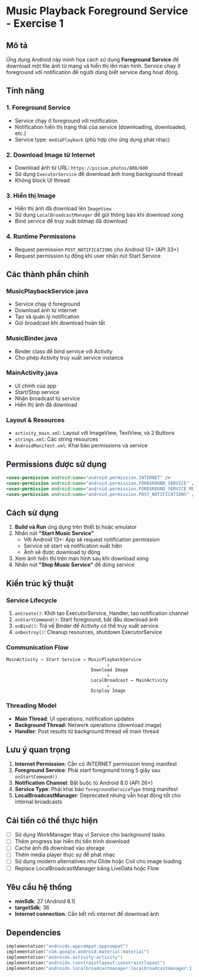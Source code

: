 # Music Playback Foreground Service - Exercise 1

## Mô tả
Ứng dụng Android này minh họa cách sử dụng **Foreground Service** để download một file ảnh từ mạng và hiển thị lên màn hình. Service chạy ở foreground với notification để người dùng biết service đang hoạt động.

## Tính năng

### 1. Foreground Service
- Service chạy ở foreground với notification
- Notification hiển thị trạng thái của service (downloading, downloaded, etc.)
- Service type: `mediaPlayback` (phù hợp cho ứng dụng phát nhạc)

### 2. Download Image từ Internet
- Download ảnh từ URL: `https://picsum.photos/800/600`
- Sử dụng `ExecutorService` để download ảnh trong background thread
- Không block UI thread

### 3. Hiển thị Image
- Hiển thị ảnh đã download lên `ImageView`
- Sử dụng `LocalBroadcastManager` để gửi thông báo khi download xong
- Bind service để truy xuất bitmap đã download

### 4. Runtime Permissions
- Request permission `POST_NOTIFICATIONS` cho Android 13+ (API 33+)
- Request permission tự động khi user nhấn nút Start Service

## Các thành phần chính

### MusicPlaybackService.java
- Service chạy ở foreground
- Download ảnh từ internet
- Tạo và quản lý notification
- Gửi broadcast khi download hoàn tất

### MusicBinder.java
- Binder class để bind service với Activity
- Cho phép Activity truy xuất service instance

### MainActivity.java
- UI chính của app
- Start/Stop service
- Nhận broadcast từ service
- Hiển thị ảnh đã download

### Layout & Resources
- `activity_main.xml`: Layout với ImageView, TextView, và 2 Buttons
- `strings.xml`: Các string resources
- `AndroidManifest.xml`: Khai báo permissions và service

## Permissions được sử dụng

```xml
<uses-permission android:name="android.permission.INTERNET" />
<uses-permission android:name="android.permission.FOREGROUND_SERVICE" />
<uses-permission android:name="android.permission.FOREGROUND_SERVICE_MEDIA_PLAYBACK" />
<uses-permission android:name="android.permission.POST_NOTIFICATIONS" />
```

## Cách sử dụng

1. **Build và Run** ứng dụng trên thiết bị hoặc emulator
2. Nhấn nút **"Start Music Service"**
   - Với Android 13+: App sẽ request notification permission
   - Service sẽ start và notification xuất hiện
   - Ảnh sẽ được download tự động
3. Xem ảnh hiển thị trên màn hình sau khi download xong
4. Nhấn nút **"Stop Music Service"** để dừng service

## Kiến trúc kỹ thuật

### Service Lifecycle
1. `onCreate()`: Khởi tạo ExecutorService, Handler, tạo notification channel
2. `onStartCommand()`: Start foreground, bắt đầu download ảnh
3. `onBind()`: Trả về Binder để Activity có thể truy xuất service
4. `onDestroy()`: Cleanup resources, shutdown ExecutorService

### Communication Flow
```
MainActivity → Start Service → MusicPlaybackService
                                      ↓
                                Download Image
                                      ↓
                                LocalBroadcast ← MainActivity
                                      ↓
                                Display Image
```

### Threading Model
- **Main Thread**: UI operations, notification updates
- **Background Thread**: Network operations (download image)
- **Handler**: Post results từ background thread về main thread

## Lưu ý quan trọng

1. **Internet Permission**: Cần có INTERNET permission trong manifest
2. **Foreground Service**: Phải start foreground trong 5 giây sau `onStartCommand()`
3. **Notification Channel**: Bắt buộc từ Android 8.0 (API 26+)
4. **Service Type**: Phải khai báo `foregroundServiceType` trong manifest
5. **LocalBroadcastManager**: Deprecated nhưng vẫn hoạt động tốt cho internal broadcasts

## Cải tiến có thể thực hiện

- [ ] Sử dụng WorkManager thay vì Service cho background tasks
- [ ] Thêm progress bar hiển thị tiến trình download
- [ ] Cache ảnh đã download vào storage
- [ ] Thêm media player thực sự để phát nhạc
- [ ] Sử dụng modern alternatives như Glide hoặc Coil cho image loading
- [ ] Replace LocalBroadcastManager bằng LiveData hoặc Flow

## Yêu cầu hệ thống

- **minSdk**: 27 (Android 8.1)
- **targetSdk**: 36
- **Internet connection**: Cần kết nối internet để download ảnh

## Dependencies

```kotlin
implementation("androidx.appcompat:appcompat")
implementation("com.google.android.material:material")
implementation("androidx.activity:activity")
implementation("androidx.constraintlayout:constraintlayout")
implementation("androidx.localbroadcastmanager:localbroadcastmanager:1.1.0")
```
